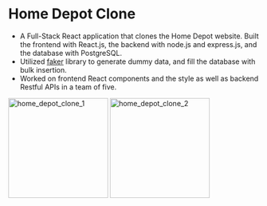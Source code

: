 # Home Depot Clone

+ A Full-Stack React application that clones the Home Depot website. Built the frontend with React.js, the backend with node.js and express.js, and the database with PostgreSQL.
+ Utilized [faker](https://fakerjs.dev/) library to generate dummy data, and fill the database with bulk insertion.
+ Worked on frontend React components and the style as well as backend Restful APIs in a team of five.
<p align="left">
  <img
    width="200"
    height="200"
    src="https://github.com/luo-s/home-depot-clone/assets/40323042/bada6add-56ae-4df6-811b-bff57aca9e06"
    alt="home_depot_clone_1"
  />
  <img
    width="200"
    height="200"
    src="https://github.com/luo-s/home-depot-clone/assets/40323042/1d397455-46f1-4fee-8ad2-7737f02ea7f1"
    alt="home_depot_clone_2"
  />
</p>


